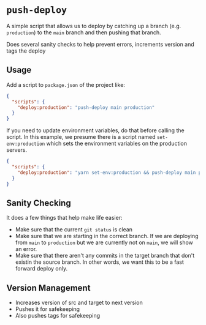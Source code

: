 # `push-deploy`

A simple script that allows us to deploy by catching up a branch (e.g. `production`) to the `main` branch and then pushing that branch.

Does several sanity checks to help prevent errors, increments version and tags the deploy

## Usage

Add a script to `package.json` of the project like:

```json
{
  "scripts": {
    "deploy:production": "push-deploy main production"
  }
}
```

If you need to update environment variables, do that before calling the script. In this example, we presume there is a script named `set-env:production` which sets the environment variables on the production servers.

```json
{
  "scripts": {
    "deploy:production": "yarn set-env:production && push-deploy main production"
  }
}
```

## Sanity Checking

It does a few things that help make life easier:

- Make sure that the current `git status` is clean
- Make sure that we are starting in the correct branch. If we are deploying from `main` to `production` but we are currently not on `main`, we will show an error.
- Make sure that there aren't any commits in the target branch that don't existin the source branch. In other words, we want this to be a fast forward deploy only.

## Version Management

- Increases version of src and target to next version
- Pushes it for safekeeping
- Also pushes tags for safekeeping
